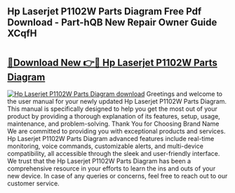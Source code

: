 ## Hp Laserjet P1102W Parts Diagram Free Pdf Download - Part-hQB New Repair Owner Guide XCqfH

# <h2><a href="http://dfk3sir.blite.top/?on=Hp+Laserjet+P1102W+Parts+Diagram">🔗Download New 👉🔴 Hp Laserjet P1102W Parts Diagram</a></h2>

[![Hp Laserjet P1102W Parts Diagram download](https://i.imgur.com/lujVjoI.png)](http://dfk3sir.blite.top/?on=Hp+Laserjet+P1102W+Parts+Diagram)
Greetings and welcome to the user manual for your newly updated Hp Laserjet P1102W Parts Diagram. This manual is specifically designed to help you get the most out of your product by providing a thorough explanation of its features, setup, usage, maintenance, and problem-solving. Thank You for Choosing Brand Name We are committed to providing you with exceptional products and services. Hp Laserjet P1102W Parts Diagram advanced features include real-time monitoring, voice commands, customizable alerts, and multi-device compatibility, all accessible through the sleek and user-friendly interface. We trust that the Hp Laserjet P1102W Parts Diagram has been a comprehensive resource in your efforts to learn the ins and outs of your new device. In case of any queries or concerns, feel free to reach out to our customer service.
